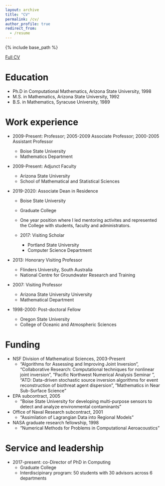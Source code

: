 ```yaml
---
layout: archive
title: "CV"
permalink: /cv/
author_profile: true
redirect_from:
  - /resume
---
```


{% include base_path %}

[Full CV](https://jodimead.github.io/files/vita20.pdf)

Education
======
* Ph.D in Computational Mathematics, Arizona State University, 1998
* M.S. in Mathematics, Arizona State University, 1992
* B.S. in Mathematics, Syracuse University, 1989

Work experience
======
* 2009-Present: Professor; 2005-2009 Associate Professor; 2000-2005 Assistant Professor
  * Boise State University
  * Mathematics Department

* 2009-Present: Adjunct Faculty
  * Arizona State University 
  * School of Mathematical and Statistical Sciences

* 2019-2020: Associate Dean in Residence
  * Boise State University
  * Graduate College
  * One year position where I led mentoring activites and represented the College with students, faculty and administrators.
  
  * 2017: Visiting Scholar
    * Portland State University
    * Computer Science Department
    
 * 2013: Honorary Visiting Professor
    * Flinders University, South Australia
    * National Centre for Groundwater Research and Training

  * 2007: Visiting Professor
    * Arizona State University University
    * Mathematical Department
    
 * 1998-2000: Post-doctoral Fellow
    * Oregon State University 
    * College of Oceanic and Atmospheric Sciences


Funding
======
* NSF Division of Mathematical Sciences, 2003-Present
  * “Algorithms for Assessing and Improving Joint Inversion”, “Collaborative Research: Computational techniques for nonlinear joint inversion”, “Pacific Northwest Numerical Analysis Seminar ”, “ATD: Data-driven stochastic source inversion algorithms for event reconstruction of biothreat agent dispersion”, ”Mathematics in Near Sub-Surface Science”
* EPA subcontract, 2005
  * ”Boise State University for developing multi-purpose sensors to detect and analyze environmental contaminants”
* Office of Naval Research subcontract, 2001
  * “Assimilation of Lagrangian Data into Regional Models”
* NASA graduate research fellowship, 1998
  * “Numerical Methods for Problems in Computational Aeroacoustics”
  
Service and leadership
======
* 2017-present: co-Director of PhD in Computing
  * Graduate College
  * Interdiscipinary program: 50 students with 30 advisors across 6 departments
